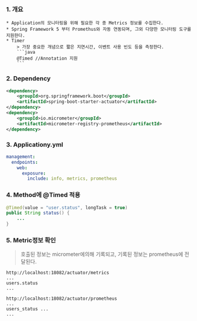 ### 1. 개요
    * Application의 모니터링을 위해 필요한 각 종 Metrics 정보를 수집한다.
    * Spring Framework 5 부터 Promethus와 자동 연동되며, 그외 다양한 모니터링 도구를 지원한다.
    * Timer
        > 가장 중요한 개념으로 짧은 지연시간, 이벤트 사용 빈도 등을 측정한다.
        ```java
        @Timed //Annotation 지원
        ```
### 2. Dependency
```xml
<dependency>
    <groupId>org.springframework.boot</groupId>
    <artifactId>spring-boot-starter-actuator</artifactId>
</dependency>
<dependency>
    <groupId>io.micrometer</groupId>
    <artifactId>micrometer-registry-prometheus</artifactId>
</dependency>
```
### 3. Applicationy.yml
```yaml
management:
  endpoints:
    web:
      exposure:
        include: info, metrics, prometheus
```
### 4. Method에 @Timed 적용
```java
@Timed(value = "user.status", longTask = true)
public String status() {
    ...
}
```
### 5. Metric정보 확인
> 호출된 정보는 micrometer에의해 기록되고, 기록된 정보는 prometheus에 전달된다.
```
http://localhost:18082/actuator/metrics
...
users.status
...
```
```
http://localhost:18082/actuator/prometheus
...
users_status ...
...
```
